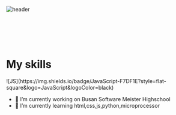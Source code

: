 

<!--
)


Here are some ideas to get you started:


-->
![header](https://capsule-render.vercel.app/api?type=slice&color=auto&height=300&section=header&text=%20강승훈입니다!&fontSize=90)<br>

<br><br><br><br>
<h1>My skills</h1>
![JS](https://img.shields.io/badge/JavaScript-F7DF1E?style=flat-square&logo=JavaScript&logoColor=black)

- 🔭 I’m currently working on Busan Software Meister Highschool
- 🌱 I’m currently learning  html,css,js,python,microprocessor
